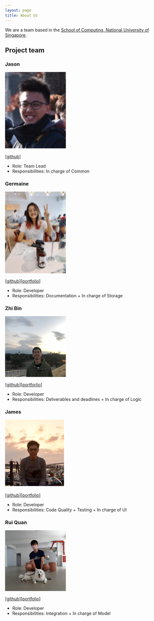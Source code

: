 ```yaml
---
layout: page
title: About Us
---
```


We are a team based in the [School of Computing, National University of Singapore](http://www.comp.nus.edu.sg).

## Project team

### Jason

<img src="images/jason-ng-zq99.png" width="200px">

[[github](https://github.com/jason-ng-zq99)]

* Role: Team Lead
* Responsibilities: In charge of Common

### Germaine

<img src="images/driip-ddrop.png" width="200px">

[[github](https://github.com/driip-ddrop)][[portfolio](team/driip-ddrop.md)]

* Role: Developer
* Responsibilities: Documentation + In charge of Storage

### Zhi Bin

<img src="images/czhi-bin.png" width="200px">

[[github](https://github.com/czhi-bin)][[portforlio](team/czhi-bin.md)]

* Role: Developer
* Responsibilities: Deliverables and deadlines + In charge of Logic

### James

<img src="images/james-kua.png" width="200px">

[[github](https://github.com/James-Kua)][[portfolio](team/james-kua.md)]

* Role: Developer
* Responsibilities: Code Quality + Testing + In charge of UI

### Rui Quan

<img src="images/tanruiquan.png" width="200px">

[[github](https://github.com/tanruiquan)][[portfolio](team/tanruiquan.md)]

* Role: Developer
* Responsibilities: Integration + In charge of Model
